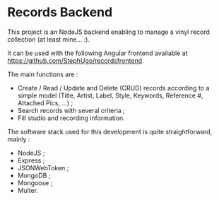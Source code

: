 # Records Backend

This project is an NodeJS backend enabling to manage a vinyl record collection (at least mine... :). 

It can be used with the following Angular frontend available at https://github.com/StephUgo/recordsfrontend.

The main functions are :
  - Create / Read / Update and Delete (CRUD) records according to a simple model (Title, Artist, Label, Style, Keywords, Reference #, Attached Pics, ...) ;
  - Search records with several criteria ;
  - Fill studio and recording information.

The software stack used for this development is quite straightforward, mainly : 
  - NodeJS ;
  - Express ;
  - JSONWebToken ;
  - MongoDB ;
  - Mongoose ;
  - Multer.
